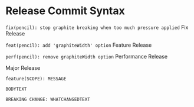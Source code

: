 # Release Commit Syntax
`fix(pencil): stop graphite breaking when too much pressure applied` Fix Release

`feat(pencil): add 'graphiteWidth' option` Feature Release

`perf(pencil): remove graphiteWidth option` Performance Release

Major Release
```
feature(SCOPE): MESSAGE

BODYTEXT

BREAKING CHANGE: WHATCHANGEDTEXT
```
